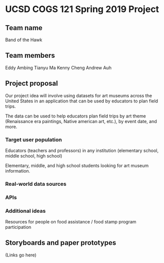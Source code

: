 # UCSD COGS 121 Spring 2019 Project
## Team name
Band of the Hawk
## Team members
Eddy Ambing
Tianyu Ma
Kenny Cheng
Andrew Auh
## Project proposal
Our project idea will involve using datasets for art museums across the United
States in an application that can be used by educators to plan field trips.

The data can be used to help educators plan field trips by art theme (Renaissance
era paintings, Native american art, etc.), by event date, and more.

### Target user population
Educators (teachers and professors) in any institution (elementary school,
middle school, high school)

Elementary, middle, and high school students looking for art museum information.
### Real-world data sources
### APIs
### Additional ideas
Resources for people on food assistance / food stamp program participation
## Storyboards and paper prototypes
(Links go here)
